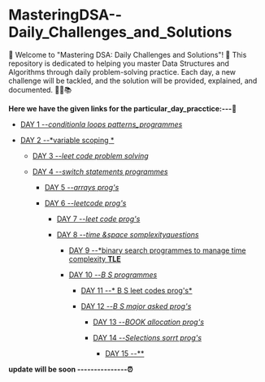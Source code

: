 # MasteringDSA--Daily_Challenges_and_Solutions
🎉 Welcome to "Mastering DSA: Daily Challenges and Solutions"! 🎉
This repository is dedicated to helping you master Data Structures and Algorithms through daily problem-solving practice. Each day, a new challenge will be tackled, and the solution will be provided, explained, and documented. 🚀💡📚


**Here we have the given links for the particular_day_pracctice:---🥇**
- [DAY 1 --*conditionla loops patterns_programmes*]()

- [DAY 2 --*variable scoping *]()

  - [DAY 3 --*leet code problem solving*]()

  - [DAY 4 --*switch statements programmes*]()

    - [DAY 5 --*arrays prog's*]()

    - [DAY 6 --*leetcode prog's*]()

      - [DAY 7 --*leet code prog's*]()

      - [DAY 8 --*time &space somplexityquestions*]()

        - [DAY 9 --*binary search programmes to manage time complexity **TLE**]()

        - [DAY 10 --*B S programmes*]()

          - [DAY 11 --* B S leet codes prog's*]()

          - [DAY 12 --*B S  major asked prog's*]()

            - [DAY 13 --*BOOK allocation prog's*]()

            - [DAY 14 --*Selections sorrt prog's*]()
            
              - [DAY 15 --**]()


**update will be soon ---------------⏰**

